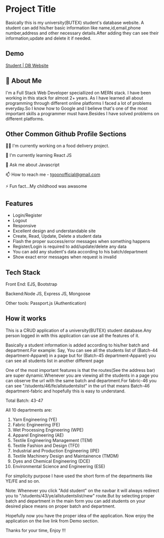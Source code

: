 
# Project Title

Basically this is my university(BUTEX) student's database website. A student can add his/her basic information like name,id,email,phone number,address and other necessary details.After adding they can see their information,update and delete it if needed.


## Demo

[Student | DB Website](https://glacial-inlet-75339.herokuapp.com/home)


## 🚀 About Me
I'm a Full Stack Web Developer speciallized on MERN stack. I have been working in this stack for almost 2+ years. As I have learned all about programming through different online platforms I faced a lot of problems everyday.So I know how to Google and I believe that's one of the most important skills a programmer must have.Besides I have solved problems on different platforms.


## Other Common Github Profile Sections
👩‍💻 I'm currently working on a food delivery project.

🧠 I'm currently learning React JS

💬 Ask me about Javascript

📫 How to reach me - tgoonofficial@gmail.com

⚡️ Fun fact...My childhood was awasome


## Features

- Login/Register
- Logout
- Responsive
- Excellent design and understandable site
- Create, Read, Update, Delete a student data
- Flash the proper success/error messages when something happens
- Register/Login is required to add/update/delete any data
- You can add any student's data according to his batch/department
- Show exact error messages when request is invalid



## Tech Stack

Front End: EJS, Bootstrap

Backend:Node JS, Express JS, Mongoose

Other tools: Passport.js (Authentication)

## How it works

This is a CRUD application of a university(BUTEX) student database.Any person logged in with this application can use all the features of it.

Basically a student information is added according to his/her batch and department.For example: Say, You can see all the students list of (Batch-44 department-Apparel) in a page but for (Batch-45 department-Apparel) you can see all students list in another different page

One of the most important features is that the routes(See the address bar) are super dynamic.Whenever you are viewing all the students in a page you can observe the url with the same batch and department.For fabric-46 you can see "/students/46/fe/allstudentslist" in the url that means Batch-46 department-fabric and hopefully this is easy to understand.


Total Batch: 43-47

All 10 departments are:

1) Yarn Engineering (YE)
2) Fabric Engineering (FE)
3) Wet Processing Engineering (WPE)
4) Apparel Engineering (AE)
5) Textile Engineering Management (TEM)
6) Textile Fashion and Design (TFD)
7) Industrial and Production Engineering (IPE)
8) Textile Machinery Design and Maintainence (TMDM)
9) Dyes and Chemical Engineering (DCE)
10) Environmental Science and Engineering (ESE)

For simplicity purpose I have used the short form of the departments like YE/FE and so on.

Note: Whenever you click "Add student" on the navbar it will always redirect you to "/students/43/ye/allstudentslist/new" route.But by selecting proper batch and department in the main form you can add students on your desired place means on proper batch and department.

Hopefully now you have the proper idea of the application. Now enjoy the application on the live link from Demo section.

Thanks for your time, Enjoy !!!





